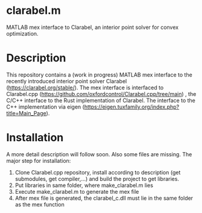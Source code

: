 # clarabel.m
MATLAB mex interface to Clarabel, an interior point solver for convex optimization.

# Description
This repository contains a (work in progress) MATLAB mex interface to the recently introduced  interior point solver Clarabel (https://clarabel.org/stable/). The mex interface is interfaced to Clarabel.cpp (https://github.com/oxfordcontrol/Clarabel.cpp/tree/main) , the C/C++ interface to the Rust implementation of Clarabel.
The interface to the C++ implementation via eigen (https://eigen.tuxfamily.org/index.php?title=Main_Page). 

# Installation
A more detail description will follow soon. Also some files are missing. The major step for installation:
1. Clone Clarabel.cpp repository, install according to description (get submodules, get compiler,...) and build the project to get libraries.
2. Put libraries in same folder, where make_clarabel.m lies
3. Execute make_clarabel.m to generate the mex file
4. After mex file is generated, the clarabel_c.dll must lie in the same folder as the mex function


    

